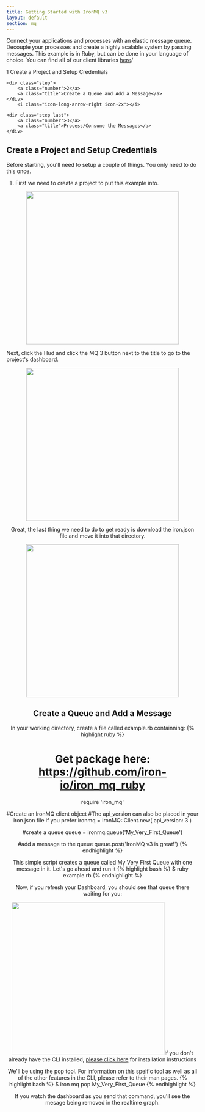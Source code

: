 ```yaml
---
title: Getting Started with IronMQ v3
layout: default
section: mq
---
```




<p class="subtitle">Connect your applications and processes with an elastic message queue. Decouple your processes and create a highly scalable system by passing messages. This example is in Ruby, but can be done in your language of choice. You can find all of our client libraries <a href='http://dev.iron.io/mq/3/libraries'>here</a>/</p>

<div class="flow-steps">
    <div class="step">
        <a class="number">1</a>
        <a class="title">Create a Project and Setup Credentials</a>
    </div>
        <i class="icon-long-arrow-right icon-2x"></i>

    <div class="step">
        <a class="number">2</a>
        <a class="title">Create a Queue and Add a Message</a>
    </div>
        <i class="icon-long-arrow-right icon-2x"></i>

    <div class="step last">
        <a class="number">3</a>
        <a class="title">Process/Consume the Messages</a>
    </div>
</div>

<h2>Create a Project and Setup Credentials</h2>

Before starting, you'll need to setup a couple of things. You only need to do this once.

1. First we need to create a project to put this example into.
<center>
<img src='https://raw.githubusercontent.com/iron-io/docs/gh-pages/images/newProject.png' style='width: 400px;'></center>

Next, click the Hud and click the MQ 3 button next to the title to go to the project's dashboard.
<center>
<img src='https://raw.githubusercontent.com/iron-io/docs/gh-pages/images/dashButton.png' style='width: 400px;></center>

Now lets create a directory on our loca computer to hold this project. I'm calling mine mqExample, but yours can be anything you'd like. After it's made, CD into it:
{% highlight bash %}
$ mkdir mqExample
$ cd mqExample
{% endhighlight %}

Great, the last thing we need to do to get ready is download the iron.json file and move it into that directory.
<center>
<img src='https://raw.githubusercontent.com/iron-io/docs/gh-pages/images/ironDown.png' style='width: 400px;></center
{% highlight bash %}
$ mv ~/Downloads/iron.json .
{% endhighlight %}

Now, we're all done with the setup process and can get to work.

<h2>Create a Queue and Add a Message</h2>

In your working directory, create a file called example.rb containning:
{% highlight ruby %}
# Get package here: https://github.com/iron-io/iron_mq_ruby
require 'iron_mq'

#Create an IronMQ client object
#The api_version can also be placed in your iron.json file if you prefer
ironmq = IronMQ::Client.new(
    api_version: 3
    )

#create a queue
queue = ironmq.queue('My_Very_First_Queue')

#add a message to the queue
queue.post('IronMQ v3 is great!')
{% endhighlight %}

This simple script creates a queue called My Very First Queue with one message in it. Let's go ahead and run it
{% highlight bash %}
$ ruby example.rb
{% endhighlight %}

Now, if you refresh your Dashboard, you should see that queue there waiting for you:
<center>
<img src='https://raw.githubusercontent.com/iron-io/docs/gh-pages/images/newQueue.png' style='width: 400px;></center>

You can click on the queue ame to see more information about that queue:
<center>
<img src='https://raw.githubusercontent.com/iron-io/docs/gh-pages/images/queueInfo.png' style='width: 400px;></center>

<h2>Process/Consume the Messages</h2>
From here, you can work with the queue via the Hud UI, or programatically, whichever you prefer. Because this is a demo I don't have anything consuming the messages, so let's use the Iron CLI to reserve and delete the message.

If you don't already have the CLI installed, [please click here](/worker/cli/) for installation instructions

We'll be using the pop tool. For information on this speific tool as well as all of the other features in the CLI, please refer to their man pages. 
{% highlight bash %}
$ iron mq pop My_Very_First_Queue
{% endhighlight %}

If you watch the dashboard as you send that command, you'll see the mesage being removed in the realtime graph.
<center>
<img src='https://raw.githubusercontent.com/iron-io/docs/gh-pages/images/postPop.png' style='width: 400px;></center>

